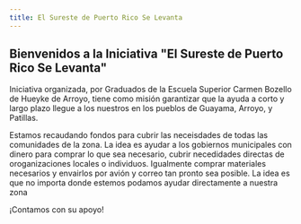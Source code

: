 ```yaml
---
title: El Sureste de Puerto Rico Se Levanta
---  
```


## Bienvenidos a la Iniciativa "El Sureste de Puerto Rico Se Levanta"

Iniciativa organizada, por Graduados de la Escuela Superior Carmen Bozello de Hueyke de Arroyo, tiene como misión garantizar que la ayuda a corto y largo plazo llegue a los nuestros en los pueblos de Guayama, Arroyo, y Patillas. 

Estamos recaudando fondos para cubrir las neceisdades de todas las comunidades de la zona. La idea es ayudar a los gobiernos municipales con dinero para comprar lo que sea necesario, cubrir necedidades directas de oroganizaciones locales o individuos. Igualmente comprar materiales necesarios y envairlos por avión y correo tan pronto sea posible. La idea es que no importa donde estemos podamos ayudar directamente a nuestra zona

¡Contamos con su apoyo!